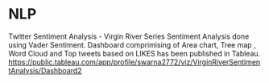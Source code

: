 # NLP

Twitter Sentiment Analysis - Virgin River Series
Sentiment Analysis done using Vader Sentiment.
Dashboard comprimising of Area chart, Tree map , Word Cloud and Top tweets based on LIKES has been published in Tableau.
https://public.tableau.com/app/profile/swarna2772/viz/VirginRiverSentimentAnalysis/Dashboard2
